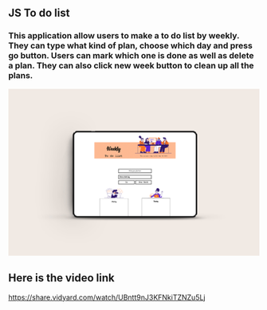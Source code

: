 ## JS To do list
### This application allow users to make a to do list by weekly. They can type what kind of plan, choose which day and press go button. Users can mark which one is done as well as delete a plan. They can also click new week button to clean up all the plans.
<img src="images/overall.jpg" />

## Here is the video link
https://share.vidyard.com/watch/UBntt9nJ3KFNkiTZNZu5Lj
